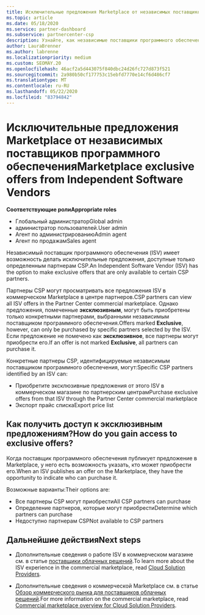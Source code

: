 ```yaml
---
title: Исключительные предложения Marketplace от независимых поставщиков программных продуктов
ms.topic: article
ms.date: 05/18/2020
ms.service: partner-dashboard
ms.subservice: partnercenter-csp
description: Узнайте, как независимые поставщики программного обеспечения (ISV) делают определенные предложения эксклюзивными и доступны только определенным партнерам CSP.
author: LauraBrenner
ms.author: labrenne
ms.localizationpriority: medium
ms.custom: SEOMAY.20
ms.openlocfilehash: 46acf2a5d443075f840dbc24d26fc727d873f521
ms.sourcegitcommit: 2a980b50cf177753c15ebfd7770e14cf6d486cf7
ms.translationtype: MT
ms.contentlocale: ru-RU
ms.lasthandoff: 05/22/2020
ms.locfileid: "83794842"
---
```

# <a name="marketplace-exclusive-offers-from-independent-software-vendors"></a><span data-ttu-id="6cd5c-103">Исключительные предложения Marketplace от независимых поставщиков программного обеспечения</span><span class="sxs-lookup"><span data-stu-id="6cd5c-103">Marketplace exclusive offers from Independent Software Vendors</span></span>

<span data-ttu-id="6cd5c-104">**Соответствующие роли**</span><span class="sxs-lookup"><span data-stu-id="6cd5c-104">**Appropriate roles**</span></span>

- <span data-ttu-id="6cd5c-105">Глобальный администратор</span><span class="sxs-lookup"><span data-stu-id="6cd5c-105">Global admin</span></span>
- <span data-ttu-id="6cd5c-106">администратор пользователей.</span><span class="sxs-lookup"><span data-stu-id="6cd5c-106">User admin</span></span>
- <span data-ttu-id="6cd5c-107">Агент по администрированию</span><span class="sxs-lookup"><span data-stu-id="6cd5c-107">Admin agent</span></span>
- <span data-ttu-id="6cd5c-108">Агент по продажам</span><span class="sxs-lookup"><span data-stu-id="6cd5c-108">Sales agent</span></span>

<span data-ttu-id="6cd5c-109">Независимый поставщик программного обеспечения (ISV) имеет возможность делать исключительные предложения, доступные только определенным партнерам CSP.</span><span class="sxs-lookup"><span data-stu-id="6cd5c-109">An Independent Software Vendor (ISV) has the option to make exclusive offers that are only available to certain CSP partners.</span></span>

<span data-ttu-id="6cd5c-110">Партнеры CSP могут просматривать все предложения ISV в коммерческом Marketplace в центре партнеров.</span><span class="sxs-lookup"><span data-stu-id="6cd5c-110">CSP partners can view all ISV offers in the Partner Center commercial marketplace.</span></span> <span data-ttu-id="6cd5c-111">Однако предложения, помеченные **эксклюзивным**, могут быть приобретены только конкретными партнерами, выбранными независимым поставщиком программного обеспечения.</span><span class="sxs-lookup"><span data-stu-id="6cd5c-111">Offers marked **Exclusive**, however, can only be purchased by specific partners selected by the ISV.</span></span> <span data-ttu-id="6cd5c-112">Если предложение не помечено как **эксклюзивное**, все партнеры могут приобрести его.</span><span class="sxs-lookup"><span data-stu-id="6cd5c-112">If an offer is not marked **Exclusive**, all partners can purchase it.</span></span>

<span data-ttu-id="6cd5c-113">Конкретные партнеры CSP, идентифицируемые независимым поставщиком программного обеспечения, могут:</span><span class="sxs-lookup"><span data-stu-id="6cd5c-113">Specific CSP partners identified by an ISV can:</span></span>

- <span data-ttu-id="6cd5c-114">Приобретите эксклюзивные предложения от этого ISV в коммерческом магазине по партнерским центрам</span><span class="sxs-lookup"><span data-stu-id="6cd5c-114">Purchase exclusive offers from that ISV through the Partner Center commercial marketplace</span></span>
- <span data-ttu-id="6cd5c-115">Экспорт прайс списка</span><span class="sxs-lookup"><span data-stu-id="6cd5c-115">Export price list</span></span>

## <a name="how-do-you-gain-access-to-exclusive-offers"></a><span data-ttu-id="6cd5c-116">Как получить доступ к эксклюзивным предложениям?</span><span class="sxs-lookup"><span data-stu-id="6cd5c-116">How do you gain access to exclusive offers?</span></span>

<span data-ttu-id="6cd5c-117">Когда поставщик программного обеспечения публикует предложение в Marketplace, у него есть возможность указать, кто может приобрести его.</span><span class="sxs-lookup"><span data-stu-id="6cd5c-117">When an ISV publishes an offer on the Marketplace, they have the opportunity to indicate who can purchase it.</span></span>

<span data-ttu-id="6cd5c-118">Возможные варианты:</span><span class="sxs-lookup"><span data-stu-id="6cd5c-118">Their options are:</span></span>

- <span data-ttu-id="6cd5c-119">Все партнеры CSP могут приобрести</span><span class="sxs-lookup"><span data-stu-id="6cd5c-119">All CSP partners can purchase</span></span>
- <span data-ttu-id="6cd5c-120">Определение партнеров, которые могут приобрести</span><span class="sxs-lookup"><span data-stu-id="6cd5c-120">Determine which partners can purchase</span></span>
- <span data-ttu-id="6cd5c-121">Недоступно партнерам CSP</span><span class="sxs-lookup"><span data-stu-id="6cd5c-121">Not available to CSP partners</span></span>

## <a name="next-steps"></a><span data-ttu-id="6cd5c-122">Дальнейшие действия</span><span class="sxs-lookup"><span data-stu-id="6cd5c-122">Next steps</span></span>

- <span data-ttu-id="6cd5c-123">Дополнительные сведения о работе ISV в коммерческом магазине см. в статье [поставщики облачных решений](https://docs.microsoft.com/azure/marketplace/cloud-solution-providers).</span><span class="sxs-lookup"><span data-stu-id="6cd5c-123">To learn more about the ISV experience in the commercial marketplace, read [Cloud Solution Providers](https://docs.microsoft.com/azure/marketplace/cloud-solution-providers).</span></span>

- <span data-ttu-id="6cd5c-124">Дополнительные сведения о коммерческой Marketplace см. в статье [Обзор коммерческого рынка для поставщиков облачных решений](csp-commercial-marketplace-overview.md).</span><span class="sxs-lookup"><span data-stu-id="6cd5c-124">For more information on the commercial marketplace, read [Commercial marketplace overview for Cloud Solution Providers](csp-commercial-marketplace-overview.md).</span></span>
